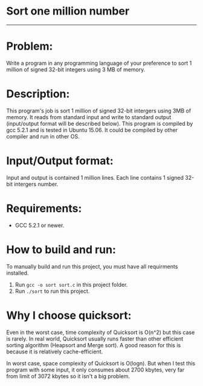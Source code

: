 # Sort one million number
------------------------------------

# Problem: 
Write a program in any programming language of your preference to sort 1
million of signed 32-bit integers using 3 MB of memory.

# Description:
This program's job is sort 1 million of signed 32-bit intergers using 3MB of memory. It reads from standard input and write to standard output (input/output format will be described below). 
This program is compiled by gcc 5.2.1 and is tested in Ubuntu 15.06. It could be compiled by other compiler and run in other OS.

# Input/Output format:
Input and output is contained 1 million lines. Each line contains 1 signed 32-bit intergers number.

# Requirements:
- GCC 5.2.1 or newer.

# How to  build and run:
To manually build and run this project, you must have all requirments installed.

1. Run `gcc -o sort sort.c` in this project folder.
2. Run `./sort` to run this project.

# Why I choose quicksort:
Even in the worst case, time complexity of Quicksort is O(n^2) but this case is rarely. In real world, Quicksort usually runs faster than other efficient sorting algorithm (Heapsort and Merge sort). A good reason for this is because it is relatively cache-efficient.

In worst case, space complexity of Quicksort is O(logn). But when I test this program with some input, it only consumes about 2700 kbytes, very far from limit of 3072 kbytes so it isn't a big problem.
